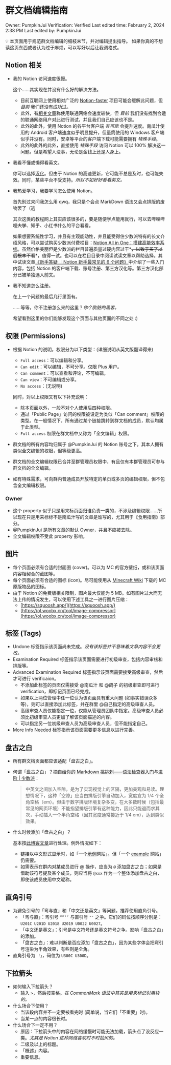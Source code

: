 # 群文档编辑指南

Owner: PumpkinJui
Verification: Verified
Last edited time: February 2, 2024 2:38 PM
Last edited by: PumpkinJui

<aside>
💡 本页面用于规范群文档编辑的细枝末节，并对编辑提出指导。
如果你真的不想读这页东西或者认为过于麻烦，可以写好以后让我调格式。

</aside>

## Notion 相关

- 我的 Notion 访问速度很慢。
    
    这个……其实现在并没有什么好的解决方法。
    
    - 目前互联网上使用相对广泛的 [Notion-faster](https://www.notionfaster.org/) 项目可能会缓解此问题，但 *目前* 我们还没有成功过。
    - 此外，有[相关文章](https://zhuanlan.zhihu.com/p/388207457)称使用联通网络会速度较快，但 *目前* 我们没有找到合适的联通网络用户对此进行测试，并且我们自己应该也不是。
    - 此外的此外，使用 Notion 的各平台客户端 *有可能* 会提升速度。南瓜汁使用的 Android 客户端速度似乎明显提升，但量筒使用的 Windows 客户端似乎并没有。同时，安卓等平台的客户端下载可能需要拥有 *特殊手段*。
    - 此外的此外的此外，直接使用 *特殊手段* 访问 Notion 可以 100% 解决这一问题。但是希望人没事，无论是金钱上还是人身上。
- 我看不懂或懒得看英文。
    
    你可以选择[汉化](https://github.com/Reamd7/notion-zh_CN)。但由于 Notion 的高速更新，它可能不总是及时，也可能失效。同时，某些平台不受支持。*所以不如好好看看英文。*
    
- 我热爱学习，我要学习怎么使用 Notion。
    
    首先别过来问我怎么用 qwq，我只是个会点 MarkDown 语法又会点排版的废物罢了（逃
    
    其次这类的教程网上其实应该很多的，要是随便学点能用就行，可以去哔哩哔哩~~大学~~、知乎、小红书什么的平台看看。
    
    如果想要系统性学习，并且有主观能动性，并且能受得住少数派特有的长文介绍风格，可以尝试购买少数派付费栏目：[Notion All in One：搭建高能效率系统](https://sspai.com/series/303)。虽然价格美丽但是少数派的栏目普遍质量过硬内容过干*~~，以致于买了以后根本不看~~*，值得一试。也可以在栏目目录中阅读试读文章以帮助选择。其中试读文章[《新手答疑 ｜Notion 新手最常见的 6 个问题》](https://sspai.com/post/80485)中介绍了一些入门内容，包括 Notion 的客户端下载、账号注册、第三方汉化等。第三方汉化部分已被单独选入前文。
    
- 我不知道怎么注册。
    
    在上一个问题的最后几行里面有。
    
    ……等等，你不注册怎么来的这里？*你个肮脏的黑客。*
    
    希望看到这里的你们能够发现这个页面与其他页面的不同之处 :)
    

## 权限 (Permissions)

- 根据 Notion 的说明，权限分为以下类型：(详细说明从英文版翻译得来)
    - `Full access`：可以编辑和分享。
    - `Can edit`：可以编辑，不可分享。仅限 Plus 用户。
    - `Can comment`：可以查看和评论，不可编辑。
    - `Can view`：不可编辑或分享。
    - `No access`：(无说明)
    
    同时，对以上权限又有以下补充说明：
    
    - 除本页面以外，一般不对个人使用后四种权限。
    - 通过「Public Page」访问的权限被设定为类似「Can comment」权限的类型。在一般情况下，所有通过某个链接跳转到群文档的成员，默认均属于此类型。
    - `Full access` 权限在群文档中又称为「全文编辑」权限。
- 群文档的所有内容均归属于 @PumpkinJui 的 Notion 账号之下。其本人拥有类似全文编辑的权限，但等级更高。
- 群文档的全文编辑权限已合并至群管理员权限中，有且仅有本群管理员可参与群文档的全文编辑。
- 如有特殊需求，可向群内普通成员开放特定的单页或多页的编辑权限，但不包含全文编辑权限。

### Owner

- 这个 property 似乎只是用来标页面归谁负责一类的，不涉及编辑权限……所以现在只是用来标标不是南瓜汁写的文章是谁写的，尤其用于《食用指南》部分。
- @PumpkinJui 是所有文章的默认 Owner，并且不应被去除。
- 全文编辑权限不受此 property 影响。

## 图片

- 每个页面必须有合适的封面图 (cover)。可以为 MC 的官方壁纸，或和该页面内容相契合的截图等。
- 每个页面必须有合适的图标 (icon)。尽可能使用从 [Minecraft Wiki](https://minecraft.fandom.com/zh) 下载的 MC 原版物品的图标。
- 由于 Notion 的免费版相关限制，图片最大仅能为 5 MB。如有图片过大而无法上传的情况发生，可以使用下述工具之一进行图片压缩：
    - [https://squoosh.app/](https://squoosh.app/)
    - [https://ol.woobx.cn/tool/image-compressor](https://ol.woobx.cn/tool/image-compressor)

## 标签 (Tags)

- Undone 标签指示该页面尚未完成。*没有该标签并不意味着文章内容不会更改。*
- Examination Required 标签指示该页面需要进行初级审查，包括内容审核和排版等。
- Advanced Examination Required 标签指示该页面需要接受高级审查，然后才可进行 verificaion。
    - 不添加此标签的页面仅需接受 @南瓜汁 和 @鸽子 的初级审查即可进行 verification，即标记页面已经完成。
    - 如果以上两位管理中任一位认为该页面具有重大问题 (如事实错误众多等)，则可以直接添加此标签，并在群里 @自己指定的高级审查人员。
    - 高级审查人员仅能指定一位，仅能从管理员团队中指定。高级审查人员必须比初级审查人员更加了解该页面描述的内容。
    - 可以指定另一位初级审查人员为高级审查人员，但不能指定自己。
- More Info Needed 标签指示该页面需要更多信息以进行完善。

## 盘古之白

- 所有群文档页面都应该适配「盘古之白」。
- 何谓「盘古之白」？摘自[给你的 Markdown 挑挑刺——语法检查器入门与进阶 | 少数派](https://sspai.com/prime/story/markdown-linter-a-primer)：
    
    > 中英文之间加入空隙，是为了实现视觉上的区隔，更加美观和易读。理想情况下，这种「空隙」应当由排版引擎自动加入，宽度宜为 1/4 个全角空格（em）。但由于数字排版环境复杂多变，在大多数时候（包括最常见的网页环境）不能指望排版引擎有这种能力，因此只能退而求其次，手动插入一个半角空格（因其宽度通常接近于 1/4 em），达到类似效果。
    > 
- 什么时候添加「盘古之白」？
    
    基本按[此博客文章](https://blog.xiaoquankong.ai/zh/posts/chinese-document-typesetting-specification-spacing-of-pangu/)进行处理。例外情况如下：
    
    - 链接以中文形式显示时，如「一个[示例](https://example.com)网站」。但「一个 [example](https://example.com) 网站」仍需要。
    - 如需表示在群内对某成员进行 @ 操作，应当为 `@` 添加盘古之白；如果是借助该符号提及某个成员，则应当将 `@xxx` 作为一个整体添加盘古之白，即使该成员使用中文昵称。

## 直角引号

- 为避免引号的「弯与直」和「中文还是英文」等问题，推荐使用直角引号。
    - 「弯与直」：弯引号 `“”‘’` 与直引号 `"'` 之争。它们的码位按顺序分别是：`U201C U201D U2018 U2019 U0022 U0027`。
    - 「中文还是英文」：引号是中文符号还是英文符号之争。影响「盘古之白」的添加。
    - 「盘古之白」：难以判断是否应添加「盘古之白」，因为某些字体会把弯引号渲染为半角效果，有些则是全角。
- 直角引号为 `「」`，码位为 `U300C U300D`。

## 下拉箭头

- 如何输入下拉箭头？
    - 输入 `>`，然后按空格。*在 CommonMark 语法中其实是用来标记引用块的。*
- 什么场合下使用？
    - 当该段内容并不一定要被看完时 (简单说，当它们「不重要」时)。
    - 当某一点的内容很长时。
- 什么场合下一定不用？
    - 原因：下拉箭头中的内容在网络缓慢时可能无法加载，箭头点了没反应一类。*尤其是 Notion 这种网络喜欢时不时抽风的。*
    - 二级及以上的标题。
    - 「概述」内容。
    - 重要信息。
